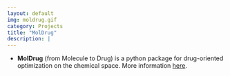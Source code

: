 ```yaml
---
layout: default
img: moldrug.gif
category: Projects
title: "MolDrug"
description: |
---
```


* __MolDrug__ (from Molecule to Drug) is a python package for drug-oriented optimization on the chemical space. More information [here](https://moldrug.readthedocs.io/en/latest/).
